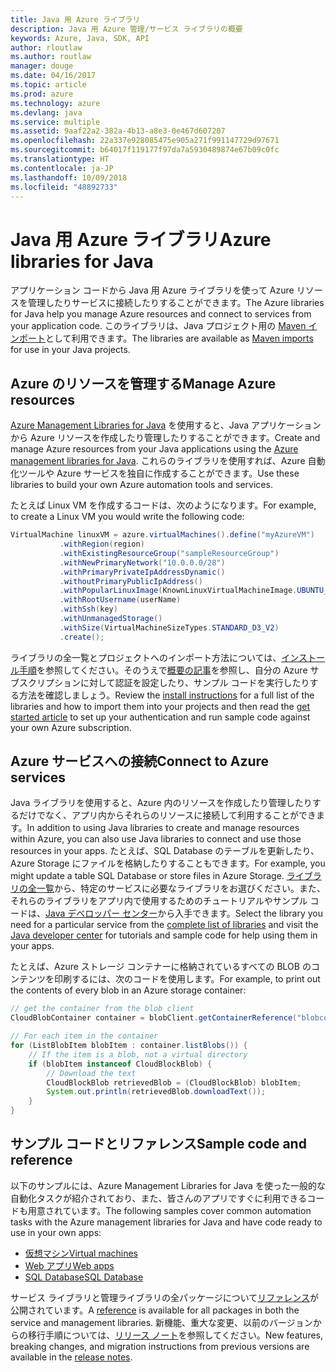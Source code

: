 ```yaml
---
title: Java 用 Azure ライブラリ
description: Java 用 Azure 管理/サービス ライブラリの概要
keywords: Azure, Java, SDK, API
author: rloutlaw
ms.author: routlaw
manager: douge
ms.date: 04/16/2017
ms.topic: article
ms.prod: azure
ms.technology: azure
ms.devlang: java
ms.service: multiple
ms.assetid: 9aaf22a2-382a-4b13-a8e3-0e467d607207
ms.openlocfilehash: 22a337e928085475e905a271f991147729d97671
ms.sourcegitcommit: b64017f119177f97da7a5930489874e67b09c0fc
ms.translationtype: HT
ms.contentlocale: ja-JP
ms.lasthandoff: 10/09/2018
ms.locfileid: "48892733"
---
```

# <a name="azure-libraries-for-java"></a><span data-ttu-id="5f85d-104">Java 用 Azure ライブラリ</span><span class="sxs-lookup"><span data-stu-id="5f85d-104">Azure libraries for Java</span></span>

<span data-ttu-id="5f85d-105">アプリケーション コードから Java 用 Azure ライブラリを使って Azure リソースを管理したりサービスに接続したりすることができます。</span><span class="sxs-lookup"><span data-stu-id="5f85d-105">The Azure libraries for Java help you manage Azure resources and connect to services from your application code.</span></span> <span data-ttu-id="5f85d-106">このライブラリは、Java プロジェクト用の [Maven インポート](java-sdk-azure-install.md)として利用できます。</span><span class="sxs-lookup"><span data-stu-id="5f85d-106">The libraries are available as [Maven imports](java-sdk-azure-install.md) for use in your Java projects.</span></span> 

## <a name="manage-azure-resources"></a><span data-ttu-id="5f85d-107">Azure のリソースを管理する</span><span class="sxs-lookup"><span data-stu-id="5f85d-107">Manage Azure resources</span></span>

<span data-ttu-id="5f85d-108">[Azure Management Libraries for Java](java-sdk-azure-get-started.md) を使用すると、Java アプリケーションから Azure リソースを作成したり管理したりすることができます。</span><span class="sxs-lookup"><span data-stu-id="5f85d-108">Create and manage Azure resources from your Java applications using the [Azure management libraries for Java](java-sdk-azure-get-started.md).</span></span> <span data-ttu-id="5f85d-109">これらのライブラリを使用すれば、Azure 自動化ツールや Azure サービスを独自に作成することができます。</span><span class="sxs-lookup"><span data-stu-id="5f85d-109">Use these libraries to build your own Azure automation tools and services.</span></span> 

<span data-ttu-id="5f85d-110">たとえば Linux VM を作成するコードは、次のようになります。</span><span class="sxs-lookup"><span data-stu-id="5f85d-110">For example, to create a Linux VM you would write the following code:</span></span>

```java
VirtualMachine linuxVM = azure.virtualMachines().define("myAzureVM")
           .withRegion(region)
           .withExistingResourceGroup("sampleResourceGroup")
           .withNewPrimaryNetwork("10.0.0.0/28")
           .withPrimaryPrivateIpAddressDynamic()
           .withoutPrimaryPublicIpAddress()
           .withPopularLinuxImage(KnownLinuxVirtualMachineImage.UBUNTU_SERVER_16_04_LTS)
           .withRootUsername(userName)
           .withSsh(key)
           .withUnmanagedStorage()
           .withSize(VirtualMachineSizeTypes.STANDARD_D3_V2)
           .create();
 ```

<span data-ttu-id="5f85d-111">ライブラリの全一覧とプロジェクトへのインポート方法については、[インストール手順](java-sdk-azure-install.md)を参照してください。そのうえで[概要の記事](java-sdk-azure-get-started.md)を参照し、自分の Azure サブスクリプションに対して認証を設定したり、サンプル コードを実行したりする方法を確認しましょう。</span><span class="sxs-lookup"><span data-stu-id="5f85d-111">Review the [install instructions](java-sdk-azure-install.md) for a full list of the libraries and how to import them into your projects and then read the [get started article](java-sdk-azure-get-started.md) to set up your authentication and run sample code against your own Azure subscription.</span></span> 

## <a name="connect-to-azure-services"></a><span data-ttu-id="5f85d-112">Azure サービスへの接続</span><span class="sxs-lookup"><span data-stu-id="5f85d-112">Connect to Azure services</span></span>

<span data-ttu-id="5f85d-113">Java ライブラリを使用すると、Azure 内のリソースを作成したり管理したりするだけでなく、アプリ内からそれらのリソースに接続して利用することができます。</span><span class="sxs-lookup"><span data-stu-id="5f85d-113">In addition to using Java libraries to create and manage resources within Azure, you can also use Java libraries to connect  and use those resources in your apps.</span></span> <span data-ttu-id="5f85d-114">たとえば、SQL Database のテーブルを更新したり、Azure Storage にファイルを格納したりすることもできます。</span><span class="sxs-lookup"><span data-stu-id="5f85d-114">For example, you might update a table SQL Database or store files in Azure Storage.</span></span> <span data-ttu-id="5f85d-115">[ライブラリの全一覧](java-sdk-azure-install.md)から、特定のサービスに必要なライブラリをお選びください。また、それらのライブラリをアプリ内で使用するためのチュートリアルやサンプル コードは、[Java デベロッパー センター](https://azure.microsoft.com/develop/java/)から入手できます。</span><span class="sxs-lookup"><span data-stu-id="5f85d-115">Select the library you need for a particular service from the [complete list of libraries](java-sdk-azure-install.md) and visit the [Java developer center](https://azure.microsoft.com/develop/java/) for tutorials and sample code for help using them in your apps.</span></span>

<span data-ttu-id="5f85d-116">たとえば、Azure ストレージ コンテナーに格納されているすべての BLOB のコンテンツを印刷するには、次のコードを使用します。</span><span class="sxs-lookup"><span data-stu-id="5f85d-116">For example, to print out the contents of every blob in an Azure storage container:</span></span>

```java
// get the container from the blob client
CloudBlobContainer container = blobClient.getContainerReference("blobcontainer");

// For each item in the container
for (ListBlobItem blobItem : container.listBlobs()) {
    // If the item is a blob, not a virtual directory
    if (blobItem instanceof CloudBlockBlob) {
        // Download the text
        CloudBlockBlob retrievedBlob = (CloudBlockBlob) blobItem;
        System.out.println(retrievedBlob.downloadText());
    }
}
```

## <a name="sample-code-and-reference"></a><span data-ttu-id="5f85d-117">サンプル コードとリファレンス</span><span class="sxs-lookup"><span data-stu-id="5f85d-117">Sample code and reference</span></span>

<span data-ttu-id="5f85d-118">以下のサンプルには、Azure Management Libraries for Java を使った一般的な自動化タスクが紹介されており、また、皆さんのアプリですぐに利用できるコードも用意されています。</span><span class="sxs-lookup"><span data-stu-id="5f85d-118">The following samples cover common automation tasks with the Azure management libraries for Java and have code ready to use in your own apps:</span></span>

- [<span data-ttu-id="5f85d-119">仮想マシン</span><span class="sxs-lookup"><span data-stu-id="5f85d-119">Virtual machines</span></span>](java-sdk-azure-virtual-machine-samples.md)
- [<span data-ttu-id="5f85d-120">Web アプリ</span><span class="sxs-lookup"><span data-stu-id="5f85d-120">Web apps</span></span>](java-sdk-azure-web-apps-samples.md)
- [<span data-ttu-id="5f85d-121">SQL Database</span><span class="sxs-lookup"><span data-stu-id="5f85d-121">SQL Database</span></span>](java-sdk-azure-sql-database-samples.md)
   
<span data-ttu-id="5f85d-122">サービス ライブラリと管理ライブラリの全パッケージについて[リファレンス](https://docs.microsoft.com/java/api)が公開されています。</span><span class="sxs-lookup"><span data-stu-id="5f85d-122">A [reference](https://docs.microsoft.com/java/api) is available for all packages in both the service and management libraries.</span></span> <span data-ttu-id="5f85d-123">新機能、重大な変更、以前のバージョンからの移行手順については、[リリース ノート](java-sdk-azure-release-notes.md)を参照してください。</span><span class="sxs-lookup"><span data-stu-id="5f85d-123">New features, breaking changes, and migration instructions from previous versions are available in the [release notes](java-sdk-azure-release-notes.md).</span></span>